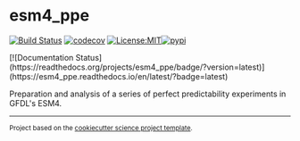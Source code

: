 esm4_ppe
==============================
[![Build Status](https://github.com/gmacgilchrist/esm4_ppe/workflows/Tests/badge.svg)](https://github.com/gmacgilchrist/esm4_ppe/actions)
[![codecov](https://codecov.io/gh/gmacgilchrist/esm4_ppe/branch/main/graph/badge.svg)](https://codecov.io/gh/gmacgilchrist/esm4_ppe)
[![License:MIT](https://img.shields.io/badge/License-MIT-lightgray.svg?style=flt-square)](https://opensource.org/licenses/MIT)[![pypi](https://img.shields.io/pypi/v/esm4_ppe.svg)](https://pypi.org/project/esm4_ppe)
<!-- [![conda-forge](https://img.shields.io/conda/dn/conda-forge/esm4_ppe?label=conda-forge)](https://anaconda.org/conda-forge/esm4_ppe) -->[![Documentation Status](https://readthedocs.org/projects/esm4_ppe/badge/?version=latest)](https://esm4_ppe.readthedocs.io/en/latest/?badge=latest)


Preparation and analysis of a series of perfect predictability experiments in GFDL's ESM4.

--------

<p><small>Project based on the <a target="_blank" href="https://github.com/jbusecke/cookiecutter-science-project">cookiecutter science project template</a>.</small></p>
